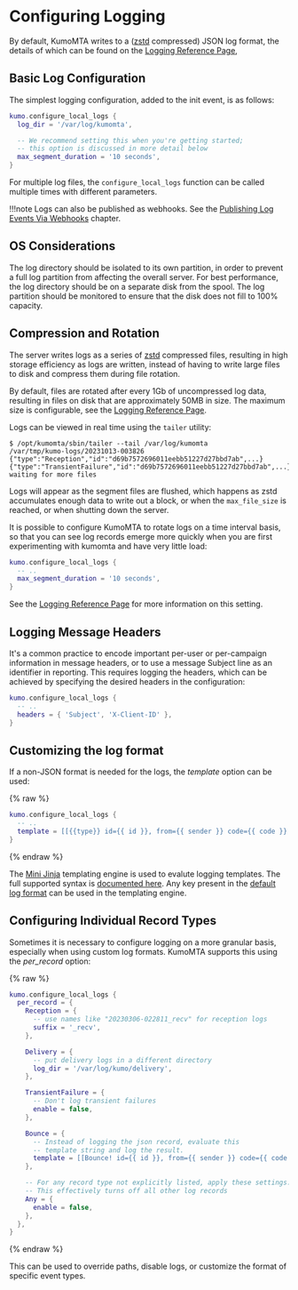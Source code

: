 # Configuring Logging

By default, KumoMTA writes to a ([zstd](https://en.wikipedia.org/wiki/Zstd)
compressed) JSON log format, the details of which can be found on the [Logging
Reference Page](../../reference/log_record.md),

## Basic Log Configuration

The simplest logging configuration, added to the init event, is as follows:

```lua
kumo.configure_local_logs {
  log_dir = '/var/log/kumomta',

  -- We recommend setting this when you're getting started;
  -- this option is discussed in more detail below
  max_segment_duration = '10 seconds',
}
```

For multiple log files, the `configure_local_logs` function can be called
multiple times with different parameters.

!!!note
    Logs can also be published as webhooks. See the [Publishing Log Events Via Webhooks](../operation/webhooks.md) chapter.

## OS Considerations

The log directory should be isolated to its own partition, in order to prevent
a full log partition from affecting the overall server. For best performance,
the log directory should be on a separate disk from the spool. The log
partition should be monitored to ensure that the disk does not fill to 100%
capacity.

## Compression and Rotation

The server writes logs as a series of
[zstd](https://en.wikipedia.org/wiki/Zstd) compressed files,
resulting in high storage efficiency as logs are written, instead of having to
write large files to disk and compress them during file rotation.

By default, files are rotated after every 1Gb of uncompressed log data,
resulting in files on disk that are approximately 50MB in size. The maximum
size is configurable, see the [Logging Reference
Page](../../reference/kumo/configure_local_logs.md#max_file_size).

Logs can be viewed in real time using the `tailer` utility:

```console
$ /opt/kumomta/sbin/tailer --tail /var/log/kumomta
/var/tmp/kumo-logs/20231013-003826
{"type":"Reception","id":"d69b7572696011eebb51227d27bbd7ab",...}
{"type":"TransientFailure","id":"d69b7572696011eebb51227d27bbd7ab",...}
waiting for more files
```

Logs will appear as the segment files are flushed, which happens as zstd
accumulates enough data to write out a block, or when the `max_file_size` is
reached, or when shutting down the server.

It is possible to configure KumoMTA to rotate logs on a time interval basis,
so that you can see log records emerge more quickly when you are first
experimenting with kumomta and have very little load:

```lua
kumo.configure_local_logs {
  -- ..
  max_segment_duration = '10 seconds',
}
```

See the [Logging Reference
Page](../../reference/kumo/configure_local_logs.md#max_segment_duration) for
more information on this setting.

## Logging Message Headers

It's a common practice to encode important per-user or per-campaign information
in message headers, or to use a message Subject line as an identifier in
reporting. This requires logging the headers, which can be achieved by
specifying the desired headers in the configuration:

```lua
kumo.configure_local_logs {
  -- ..
  headers = { 'Subject', 'X-Client-ID' },
}
```

## Customizing the log format

If a non-JSON format is needed for the logs, the *template* option can be used:

{% raw %}
```lua
kumo.configure_local_logs {
  -- ..
  template = [[{{type}} id={{ id }}, from={{ sender }} code={{ code }} age={{ timestamp - created }}]],
}
```
{% endraw %}

The [Mini Jinja](https://docs.rs/minijinja/latest/minijinja/) templating engine
is used to evalute logging templates.  The full supported syntax is [documented
here](https://docs.rs/minijinja/latest/minijinja/syntax/index.html). Any key present in the [default log format](../../reference/log_record.md) can be used in the templating engine.

## Configuring Individual Record Types

Sometimes it is necessary to configure logging on a more granular basis, especially when using custom log formats. KumoMTA supports this using the *per_record* option:

{% raw %}
```lua
kumo.configure_local_logs {
  per_record = {
    Reception = {
      -- use names like "20230306-022811_recv" for reception logs
      suffix = '_recv',
    },

    Delivery = {
      -- put delivery logs in a different directory
      log_dir = '/var/log/kumo/delivery',
    },

    TransientFailure = {
      -- Don't log transient failures
      enable = false,
    },

    Bounce = {
      -- Instead of logging the json record, evaluate this
      -- template string and log the result.
      template = [[Bounce! id={{ id }}, from={{ sender }} code={{ code }} age={{ timestamp - created }}]],
    },

    -- For any record type not explicitly listed, apply these settings.
    -- This effectively turns off all other log records
    Any = {
      enable = false,
    },
  },
}
```
{% endraw %}

This can be used to override paths, disable logs, or customize the format of specific event types.
